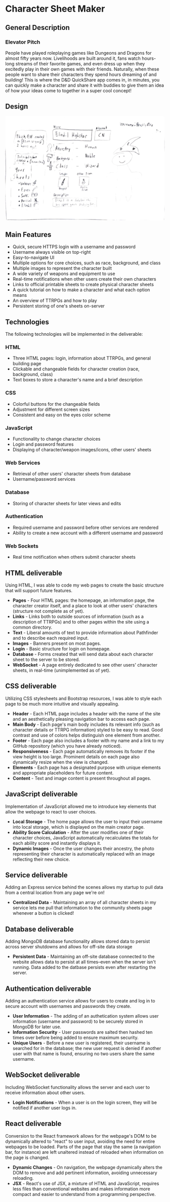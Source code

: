 # Character Sheet Maker

## General Description

### Elevator Pitch
People have played roleplaying games like Dungeons and Dragons for almost fifty years now. Livelihoods are built around it, fans watch hours-long streams of their favorite games, and even dress up when they excitedly play in their own games with their friends. Naturally, when these people want to share their characters they spend hours dreaming of and building! This is where the D&D QuickShare app comes in, in minutes, you can quickly make a character and share it with buddies to give them an idea of how your ideas come to together in a super cool concept!

## Design

![Mock](StartupSpecs.jpg)

## Main Features

- Quick, secure HTTPS login with a username and password
- Username always visible on top-right
- Easy-to-navigate UI
- Multiple options for core choices, such as race, background, and class
- Multiple images to represent the character built
- A wide variety of weapons and equipment to use
- Real-time notifications when other users create their own characters
- Links to official printable sheets to create physical character sheets
- A quick tutorial on how to make a character and what each option means
- An overview of TTRPGs and how to play
- Persistent storing of one's sheets on-server

## Technologies

The following technologies will be implemented in the deliverable:

### HTML
- Three HTML pages: login, information about TTRPGs, and general building page
- Clickable and changeable fields for character creation (race, background, class)
- Text boxes to store a character's name and a brief description

### CSS
- Colorful buttons for the changeable fields
- Adjustment for different screen sizes
- Consistent and easy on the eyes color scheme

### JavaScript
- Functionality to change character choices
- Login and password features
- Displaying of character/weapon images/icons, other users' sheets

### Web Services
- Retrieval of other users' character sheets from database
- Username/password services

### Database
- Storing of character sheets for later views and edits

### Authentication
- Required username and password before other services are rendered
- Ability to create a new account with a different username and password

### Web Sockets
- Real time notification when others submit character sheets

## HTML deliverable

Using HTML, I was able to code my web pages to create the basic structure that will support future features.

- **Pages** - Four HTML pages: the homepage, an information page, the character creator itself, and a place to look at other users' characters (structure not complete as of yet).
- **Links** - Links both to outside sources of information (such as a description of TTRPGs) and to other pages within the site using a common directory.
- **Text** - Liberal amounts of text to provide information about Pathfinder and to describe each required input.
- **Images** - Banners present on most pages.
- **Login** - Basic structure for login on homepage.
- **Database** - Forms created that will send data about each character sheet to the server to be stored.
- **WebSocket** - A page entirely dedicated to see other users' character sheets, in real-time (unimplemented as of yet).

## CSS deliverable

Utilizing CSS stylesheets and Bootstrap resources, I was able to style each page to be much more intuitive and visually appealing.

- **Header** - Each HTML page includes a header with the name of the site and an aesthetically pleasing navigation bar to access each page.
- **Main Body** - Each page's main body includes its relevant info (such as character details or TTRPG information) styled to be easy to read. Good contrast and use of colors helps distinguish one element from another.
- **Footer** - Each page also includes a footer with my name and a link to my GitHub repository (which you have already noticed).
- **Responsiveness** - Each page automatically removes its footer if the view height is too large. Prominent details on each page also dynamically resize when the view is changed.
- **Elements** - Each page has a designated purpose with unique elements and appropriate placeholders for future content. 
- **Content** - Text and image content is present throughout all pages.

## JavaScript deliverable

Implementation of JavaScript allowed me to introduce key elements that allow the webpage to react to user choices.

- **Local Storage** - The home page allows the user to input their username into local storage, which is displayed on the main creator page.
- **Ability Score Calculation** - After the user modifies one of their character choices, JavaScript automatically recalculates the totals for each ability score and instantly displays it.
- **Dynamic Images** - Once the user changes their ancestry, the photo representing their character is automatically replaced with an image reflecting their new choice.

## Service deliverable

Adding an Express service behind the scenes allows my startup to pull data from a central location from any page we're on!

- **Centralized Data** - Maintaining an array of all character sheets in my service lets me pull that information to the community sheets page whenever a button is clicked!

 ## Database deliverable

Adding MongoDB database functionality allows stored data to persist across server shutdowns and allows for off-site data storage

 - **Persistent Data** - Maintaining an off-site database connected to the website allows data to persist at all times–even when the server isn't running. Data added to the datbase persists even after restarting the server.

## Authentication deliverable

Adding an authentication service allows for users to create and log in to secure account with usernames and passwords they create.   

- **User Information** - The adding of an authetication system allows user information (username and password) to be securely stored in MongoDB for later use.
- **Information Security** - User passwords are salted then hashed ten times over before being added to ensure maximum security.
- **Unique Users** - Before a new user is registered, their username is searched for in the database; the new user request is denied if another user with that name is found, ensuring no two users share the same username.

## WebSocket deliverable

Including WebSocket functionality allows the server and each user to receive information about other users.

 - **Login Notifications** - When a user is on the login screen, they will be notified if another user logs in.


## React deliverable

Conversion to the React framework allows for the webpage's DOM to be dynamically altered to "react" to user input, avoiding the need for entire webpages to be loaded. Parts of the page that stay the same (a navigation bar, for instance) are left unaltered instead of reloaded when information on the page is changed.

 - **Dynamic Changes** - On navigation, the webpage dynamically alters the DOM to remove and add pertinent information, avoiding unnecessary reloading.
 - **JSX** - React's use of JSX, a mixture of HTML and JavaScript, requires less files than conventional websites and makes information more compact and easier to understand from a programming perspective.
